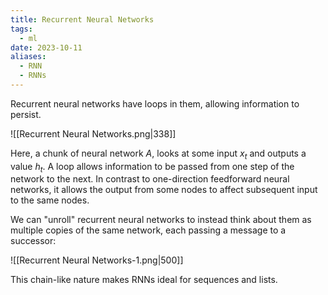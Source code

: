 ```yaml
---
title: Recurrent Neural Networks
tags:
  - ml
date: 2023-10-11
aliases:
  - RNN
  - RNNs
---
```

Recurrent neural networks have loops in them, allowing information to persist.

![[Recurrent Neural Networks.png|338]]

Here, a chunk of neural network $A$, looks at some input $x_{t}$ and outputs a value $h_{t}$. A loop allows information to be passed from one step of the network to the next. In contrast to one-direction feedforward neural networks, it allows the output from some nodes to affect subsequent input to the same nodes.

We can "unroll" recurrent neural networks to instead think about them as multiple copies of the same network, each passing a message to a successor:

![[Recurrent Neural Networks-1.png|500]]

This chain-like nature makes RNNs ideal for sequences and lists.